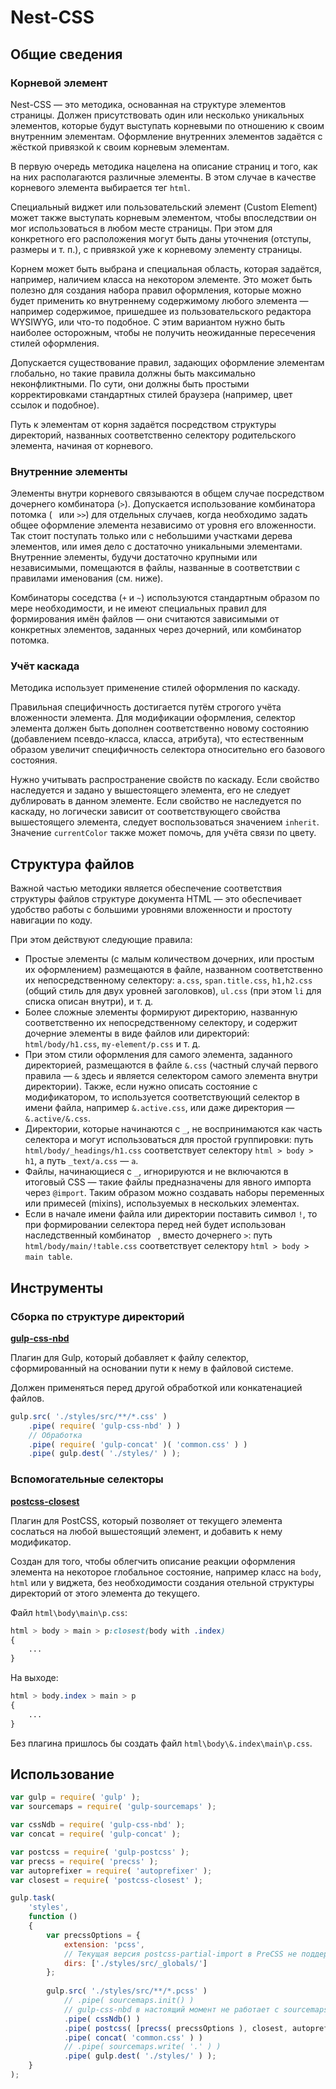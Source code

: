 # Nest-CSS

## Общие сведения

### Корневой элемент

Nest-CSS — это методика, основанная на структуре элементов страницы. Должен присутствовать один или несколько уникальных элементов, которые будут выступать корневыми по отношению к своим внутренним элементам. Оформление внутренних элементов задаётся с жёсткой привязкой к своим корневым элементам.

В первую очередь методика нацелена на описание страниц и того, как на них располагаются различные элементы. В этом случае в качестве корневого элемента выбирается тег `html`.

Специальный виджет или пользовательский элемент (Custom Element) может также выступать корневым элементом, чтобы впоследствии он мог использоваться в любом месте страницы. При этом для конкретного его расположения могут быть даны уточнения (отступы, размеры и т. п.), с привязкой уже к корневому элементу страницы.

Корнем может быть выбрана и специальная область, которая задаётся, например, наличием класса на некотором элементе. Это может быть полезно для создания набора правил оформления, которые можно будет применить ко внутреннему содержимому любого элемента — например содержимое, пришедшее из пользовательского редактора WYSIWYG, или что-то подобное. С этим вариантом нужно быть наиболее осторожным, чтобы не получить неожиданные пересечения стилей оформления.

Допускается существование правил, задающих оформление элементам глобально, но такие правила должны быть максимально неконфликтными. По сути, они должны быть простыми корректировками стандартных стилей браузера (например, цвет ссылок и подобное).

Путь к элементам от корня задаётся посредством структуры директорий, названных соответственно селектору родительского элемента, начиная от корневого.

### Внутренние элементы

Элементы внутри корневого связываются в общем случае посредством дочернего комбинатора (`>`). Допускается использование комбинатора потомка (` ` или `>>`) для отдельных случаев, когда необходимо задать общее оформление элемента независимо от уровня его вложенности. Так стоит поступать только или с небольшими участками дерева элементов, или имея дело с достаточно уникальными элементами. Внутренние элементы, будучи достаточно крупными или независимыми, помещаются в файлы, названные в соответствии с правилами именования (см. ниже).

Комбинаторы соседства (`+` и `~`) используются стандартным образом по мере необходимости, и не имеют специальных правил для формирования имён файлов — они считаются зависимыми от конкретных элементов, заданных через дочерний, или комбинатор потомка.

### Учёт каскада

Методика использует применение стилей оформления по каскаду.

Правильная специфичность достигается путём строгого учёта вложенности элемента. Для модификации оформления, селектор элемента должен быть дополнен соответственно новому состоянию (добавлением псевдо-класса, класса, атрибута), что естественным образом увеличит специфичность селектора относительно его базового состояния.

Нужно учитывать распространение свойств по каскаду. Если свойство наследуется и задано у вышестоящего элемента, его не следует дублировать в данном элементе. Если свойство не наследуется по каскаду, но логически зависит от соответствующего свойства вышестоящего элемента, следует воспользоваться значением `inherit`. Значение `currentColor` также может помочь, для учёта связи по цвету.

## Структура файлов

Важной частью методики является обеспечение соответствия структуры файлов структуре документа HTML — это обеспечивает удобство работы с большими уровнями вложенности и простоту навигации по коду.

При этом действуют следующие правила:

* Простые элементы (с малым количеством дочерних, или простым их оформлением) размещаются в файле, названном соответственно их непосредственному селектору: `a.css`, `span.title.css`, `h1,h2.css` (общий стиль для двух уровней заголовков), `ul.css` (при этом `li` для списка описан внутри), и т. д.
* Более сложные элементы формируют директорию, названную соответственно их непосредственному селектору, и содержит дочерние элементы в виде файлов или директорий: `html/body/h1.css`, `my-element/p.css` и т. д.
* При этом стили оформления для самого элемента, заданного директорией, размещаются в файле `&.css` (частный случай первого правила — `&` здесь и является селектором самого элемента внутри директории). Также, если нужно описать состояние с модификатором, то используется соответствующий селектор в имени файла, например `&.active.css`, или даже директория — `&.active/&.css`.
* Директории, которые начинаются с `_`, не воспринимаются как часть селектора и могут использоваться для простой группировки: путь `html/body/_headings/h1.css` соответствует селектору `html > body > h1`, а путь `_text/a.css` — `a`.
* Файлы, начинающиеся с `_`, игнорируются и не включаются в итоговый CSS — такие файлы предназначены для явного импорта через `@import`. Таким образом можно создавать наборы переменных или примесей (mixins), используемых в нескольких элементах.
* Если в начале имени файла или директории поставить символ `!`, то при формировании селектора перед ней будет использован наследственный комбинатор ` `, вместо дочернего `>`: путь `html/body/main/!table.css` соответствует селектору `html > body > main table`.

## Инструменты

### Сборка по структуре директорий

**[gulp-css-nbd](https://github.com/m18ru/gulp-css-nbd)**

Плагин для Gulp, который добавляет к файлу селектор, сформированный на основании пути к нему в файловой системе.

Должен применяться перед другой обработкой или конкатенацией файлов.

```js
gulp.src( './styles/src/**/*.css' )
	.pipe( require( 'gulp-css-nbd' ) )
	// Обработка
	.pipe( require( 'gulp-concat' )( 'common.css' ) )
	.pipe( gulp.dest( './styles/' ) );
```

### Вспомогательные селекторы

**[postcss-closest](https://github.com/m18ru/postcss-closest)**

Плагин для PostCSS, который позволяет от текущего элемента сослаться на любой вышестоящий элемент, и добавить к нему модификатор.

Создан для того, чтобы облегчить описание реакции оформления элемента на некоторое глобальное состояние, например класс на `body`, `html` или у виджета, без необходимости создания отельной структуры директорий от этого элемента до текущего.

Файл `html\body\main\p.css`:

```css
html > body > main > p:closest(body with .index)
{
	...
}
```

На выходе:

```css
html > body.index > main > p
{
	...
}
```

Без плагина пришлось бы создать файл `html\body\&.index\main\p.css`.

## Использование

```js
var gulp = require( 'gulp' );
var sourcemaps = require( 'gulp-sourcemaps' );

var cssNdb = require( 'gulp-css-nbd' );
var concat = require( 'gulp-concat' );

var postcss = require( 'gulp-postcss' );
var precss = require( 'precss' );
var autoprefixer = require( 'autoprefixer' );
var closest = require( 'postcss-closest' );

gulp.task(
	'styles',
	function ()
	{
		var precssOptions = {
			extension: 'pcss',
			// Текущая версия postcss-partial-import в PreCSS не поддерживает `dirs`
			dirs: ['./styles/src/_globals/']
		};
		
		gulp.src( './styles/src/**/*.pcss' )
			// .pipe( sourcemaps.init() )
			// gulp-css-nbd в настоящий момент не работает с sourcemaps
			.pipe( cssNdb() )
			.pipe( postcss( [precss( precssOptions ), closest, autoprefixer] ) )
			.pipe( concat( 'common.css' ) )
			// .pipe( sourcemaps.write( '.' ) )
			.pipe( gulp.dest( './styles/' ) );
	}
);
```

